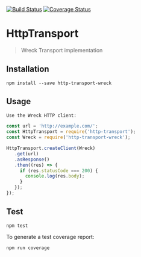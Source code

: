[![Build Status](https://travis-ci.org/nspragg/http-transport-wreck.svg)](https://travis-ci.org/nspragg/http-transport-wreck) [![Coverage Status](https://coveralls.io/repos/github/nspragg/http-transport-wreck/badge.svg?branch=master)](https://coveralls.io/github/nspragg/http-transport-wreck?branch=master)

# HttpTransport

> Wreck Transport implementation

## Installation

```
npm install --save http-transport-wreck
```

## Usage

```js
Use the Wreck HTTP client: 

const url = 'http://example.com/';
const HttpTransport = require('http-transport');
const Wreck = require('http-transport-wreck');

HttpTransport.createClient(Wreck)
   .get(url)
   .asResponse()
   .then((res) => {
     if (res.statusCode === 200) {
       console.log(res.body);
     }
   });
});
```

## Test

```
npm test
```

To generate a test coverage report:

```
npm run coverage
```
